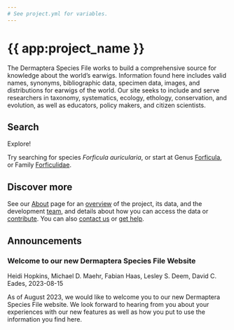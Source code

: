 ```yaml
---
# See project.yml for variables.
---
```


# {{ app:project_name }}
The Dermaptera Species File works to build a comprehensive source for knowledge about the world’s earwigs. Information found here includes valid names, synonyms, bibliographic data, specimen data, images, and distributions for earwigs of the world. Our site seeks to include and serve researchers in taxonomy, systematics, ecology, ethology, conservation, and evolution, as well as educators, policy makers, and citizen scientists.

## Search

<autocomplete-otu class="w-80 place-content-center" placeholder="Search by taxon name"/>

Explore!

Try searching for species _Forficula auricularia_, or start at Genus [Forficula]({{app:project_url}}/otu/888460/overview),  or Family [Forficulidae]({{app:project_url}}/otu/888282/overview).

## Discover more
See our [About](about) page for an [overview](about#overview) of the project, its data, and the development [team](about#team), and details about how you can access the data or [contribute](about#contribute-or-get-help). You can also [contact us](about#contribute-or-get-help) or [get help](about#contribute-or-get-help). 

## Announcements
### Welcome to our new Dermaptera Species File Website
Heidi Hopkins, Michael D. Maehr, Fabian Haas, Lesley S. Deem, David C. Eades, 2023-08-15
<p>As of August 2023, we would like to welcome you to our new Dermaptera Species File website. We look forward to hearing from you about your experiences with our new features as well as how you put to use the information you find here.
</p>
